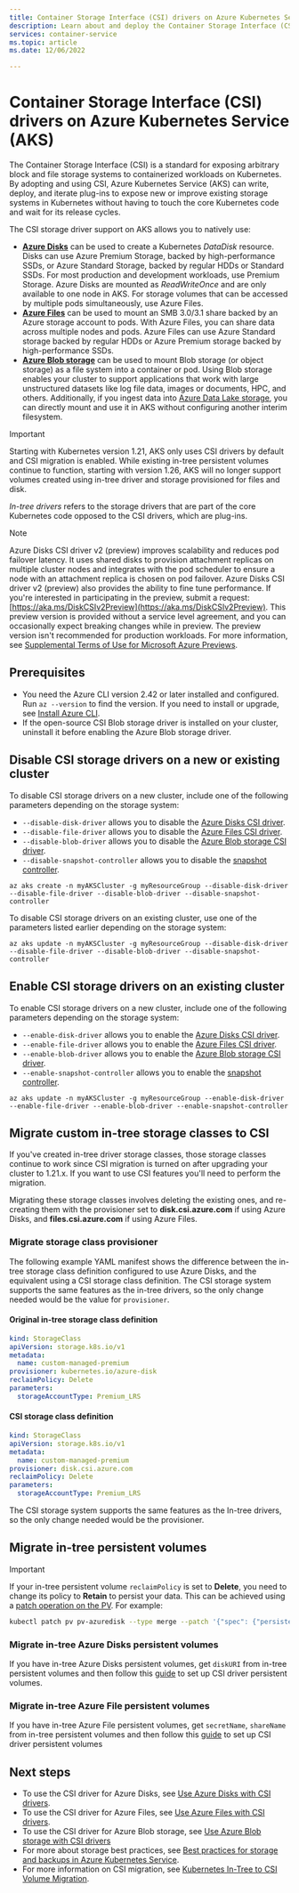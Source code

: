 ```yaml
---
title: Container Storage Interface (CSI) drivers on Azure Kubernetes Service (AKS)
description: Learn about and deploy the Container Storage Interface (CSI) drivers for Azure Disks and Azure Files in an Azure Kubernetes Service (AKS) cluster
services: container-service
ms.topic: article
ms.date: 12/06/2022

---
```


# Container Storage Interface (CSI) drivers on Azure Kubernetes Service (AKS)

The Container Storage Interface (CSI) is a standard for exposing arbitrary block and file storage systems to containerized workloads on Kubernetes. By adopting and using CSI, Azure Kubernetes Service (AKS) can write, deploy, and iterate plug-ins to expose new or improve existing storage systems in Kubernetes without having to touch the core Kubernetes code and wait for its release cycles.

The CSI storage driver support on AKS allows you to natively use:

- [**Azure Disks**](azure-disk-csi.md) can be used to create a Kubernetes *DataDisk* resource. Disks can use Azure Premium Storage, backed by high-performance SSDs, or Azure Standard Storage, backed by regular HDDs or Standard SSDs. For most production and development workloads, use Premium Storage. Azure Disks are mounted as *ReadWriteOnce* and are only available to one node in AKS. For storage volumes that can be accessed by multiple pods simultaneously, use Azure Files.
- [**Azure Files**](azure-files-csi.md) can be used to mount an SMB 3.0/3.1 share backed by an Azure storage account to pods. With Azure Files, you can share data across multiple nodes and pods. Azure Files can use Azure Standard storage backed by regular HDDs or Azure Premium storage backed by high-performance SSDs.
- [**Azure Blob storage**](azure-blob-csi.md) can be used to mount Blob storage (or object storage) as a file system into a container or pod. Using Blob storage enables your cluster to support  applications that work with large unstructured datasets like log file data, images or documents, HPC, and others. Additionally, if you ingest data into [Azure Data Lake storage](../storage/blobs/data-lake-storage-introduction.md), you can directly mount and use it in AKS without configuring another interim filesystem.

> [!IMPORTANT]
> Starting with Kubernetes version 1.21, AKS only uses CSI drivers by default and CSI migration is enabled. While existing in-tree persistent volumes continue to function, starting with version 1.26, AKS will no longer support volumes created using in-tree driver and storage provisioned for files and disk. 
>
> *In-tree drivers* refers to the storage drivers that are part of the core Kubernetes code opposed to the CSI drivers, which are plug-ins.

> [!NOTE]
> Azure Disks CSI driver v2 (preview) improves scalability and reduces pod failover latency. It uses shared disks to provision attachment replicas on multiple cluster nodes and integrates with the pod scheduler to ensure a node with an attachment replica is chosen on pod failover. Azure Disks CSI driver v2 (preview) also provides the ability to fine tune performance. If you're interested in participating in the preview, submit a request: [https://aka.ms/DiskCSIv2Preview](https://aka.ms/DiskCSIv2Preview). This preview version is provided without a service level agreement, and you can occasionally expect breaking changes while in preview. The preview version isn't recommended for production workloads. For more information, see [Supplemental Terms of Use for Microsoft Azure Previews](https://azure.microsoft.com/support/legal/preview-supplemental-terms/).

## Prerequisites

- You need the Azure CLI version 2.42 or later installed and configured. Run `az --version` to find the version. If you need to install or upgrade, see [Install Azure CLI][install-azure-cli].
- If the open-source CSI Blob storage driver is installed on your cluster, uninstall it before enabling the Azure Blob storage driver.

## Disable CSI storage drivers on a new or existing cluster

To disable CSI storage drivers on a new cluster, include one of the following parameters depending on the storage system:

* `--disable-disk-driver` allows you to disable the [Azure Disks CSI driver][azure-disk-csi].
* `--disable-file-driver` allows you to disable the [Azure Files CSI driver][azure-files-csi].
* `--disable-blob-driver` allows you to disable the [Azure Blob storage CSI driver][azure-blob-csi].
* `--disable-snapshot-controller` allows you to disable the [snapshot controller][snapshot-controller].

```azurecli
az aks create -n myAKSCluster -g myResourceGroup --disable-disk-driver --disable-file-driver --disable-blob-driver --disable-snapshot-controller 
```

To disable CSI storage drivers on an existing cluster, use one of the parameters listed earlier depending on the storage system:

```azurecli
az aks update -n myAKSCluster -g myResourceGroup --disable-disk-driver --disable-file-driver --disable-blob-driver --disable-snapshot-controller 
```

## Enable CSI storage drivers on an existing cluster

To enable CSI storage drivers on a new cluster, include one of the following parameters depending on the storage system:

* `--enable-disk-driver` allows you to enable the [Azure Disks CSI driver][azure-disk-csi].
* `--enable-file-driver` allows you to enable the [Azure Files CSI driver][azure-files-csi].
* `--enable-blob-driver` allows you to enable the [Azure Blob storage CSI driver][azure-blob-csi].
* `--enable-snapshot-controller` allows you to enable the [snapshot controller][snapshot-controller].

```azurecli
az aks update -n myAKSCluster -g myResourceGroup --enable-disk-driver --enable-file-driver --enable-blob-driver --enable-snapshot-controller
```

## Migrate custom in-tree storage classes to CSI

If you've created in-tree driver storage classes, those storage classes continue to work since CSI migration is turned on after upgrading your cluster to 1.21.x. If you want to use CSI features you'll need to perform the migration.

Migrating these storage classes involves deleting the existing ones, and re-creating them with the provisioner set to **disk.csi.azure.com** if using Azure Disks, and **files.csi.azure.com** if using Azure Files.

### Migrate storage class provisioner

The following example YAML manifest shows the difference between the in-tree storage class definition configured to use Azure Disks, and the equivalent using a CSI storage class definition. The CSI storage system supports the same features as the in-tree drivers, so the only change needed would be the value for `provisioner`.

#### Original in-tree storage class definition

```yaml
kind: StorageClass
apiVersion: storage.k8s.io/v1
metadata:
  name: custom-managed-premium
provisioner: kubernetes.io/azure-disk
reclaimPolicy: Delete
parameters:
  storageAccountType: Premium_LRS
```

#### CSI storage class definition

```yaml
kind: StorageClass
apiVersion: storage.k8s.io/v1
metadata:
  name: custom-managed-premium
provisioner: disk.csi.azure.com
reclaimPolicy: Delete
parameters:
  storageAccountType: Premium_LRS
```

The CSI storage system supports the same features as the In-tree drivers, so the only change needed would be the provisioner.

## Migrate in-tree persistent volumes

> [!IMPORTANT]
> If your in-tree persistent volume `reclaimPolicy` is set to **Delete**, you need to change its policy to **Retain** to persist your data. This can be achieved using a [patch operation on the PV](https://kubernetes.io/docs/tasks/administer-cluster/change-pv-reclaim-policy/). For example:
>
> ```bash
> kubectl patch pv pv-azuredisk --type merge --patch '{"spec": {"persistentVolumeReclaimPolicy": "Retain"}}'
> ```

### Migrate in-tree Azure Disks persistent volumes

If you have in-tree Azure Disks persistent volumes, get `diskURI` from in-tree persistent volumes and then follow this [guide][azure-disk-static-mount] to set up CSI driver persistent volumes.

### Migrate in-tree Azure File persistent volumes

If you have in-tree Azure File persistent volumes, get `secretName`, `shareName` from in-tree persistent volumes and then follow this [guide][azure-file-static-mount] to set up CSI driver persistent volumes

## Next steps

- To use the CSI driver for Azure Disks, see [Use Azure Disks with CSI drivers][azure-disk-csi].
- To use the CSI driver for Azure Files, see [Use Azure Files with CSI drivers][azure-files-csi].
- To use the CSI driver for Azure Blob storage, see [Use Azure Blob storage with CSI drivers][azure-blob-csi]
- For more about storage best practices, see [Best practices for storage and backups in Azure Kubernetes Service][operator-best-practices-storage].
- For more information on CSI migration, see [Kubernetes In-Tree to CSI Volume Migration][csi-migration-community].

<!-- LINKS - external -->
[csi-migration-community]: https://kubernetes.io/blog/2019/12/09/kubernetes-1-17-feature-csi-migration-beta
[snapshot-controller]: https://kubernetes-csi.github.io/docs/snapshot-controller.html

<!-- LINKS - internal -->
[azure-disk-static-mount]: azure-disk-volume.md#mount-disk-as-a-volume
[azure-file-static-mount]: azure-files-volume.md#mount-file-share-as-a-persistent-volume
[install-azure-cli]: /cli/azure/install-azure-cli
[operator-best-practices-storage]: operator-best-practices-storage.md
[azure-blob-csi]: azure-blob-csi.md
[azure-disk-csi]: azure-disk-csi.md
[azure-files-csi]: azure-files-csi.md